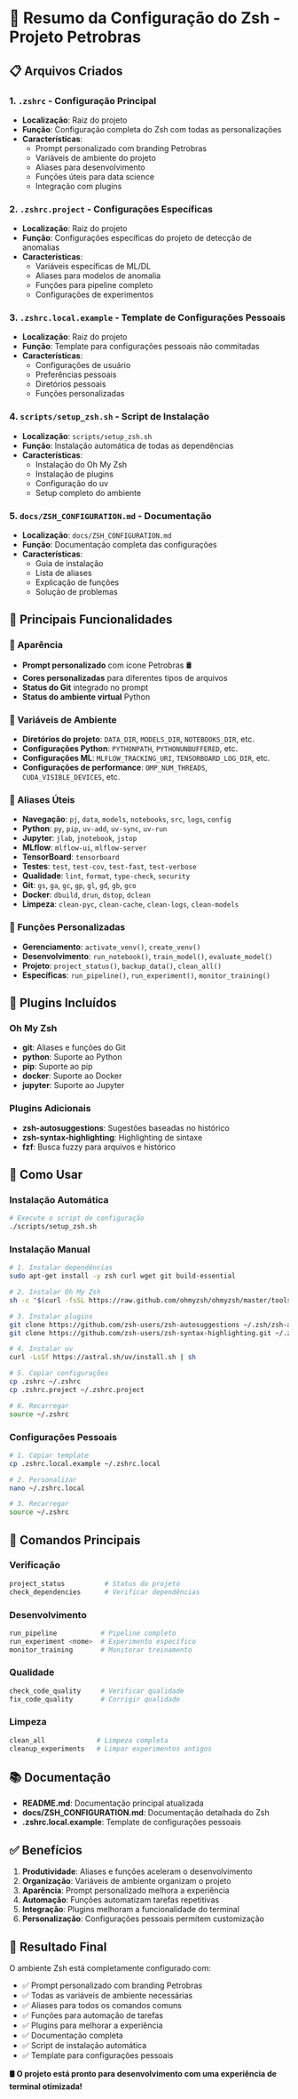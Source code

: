 # 🐚 Resumo da Configuração do Zsh - Projeto Petrobras

## 📋 Arquivos Criados

### 1. **`.zshrc`** - Configuração Principal

- **Localização**: Raiz do projeto
- **Função**: Configuração completa do Zsh com todas as personalizações
- **Características**:
  - Prompt personalizado com branding Petrobras
  - Variáveis de ambiente do projeto
  - Aliases para desenvolvimento
  - Funções úteis para data science
  - Integração com plugins

### 2. **`.zshrc.project`** - Configurações Específicas

- **Localização**: Raiz do projeto
- **Função**: Configurações específicas do projeto de detecção de anomalias
- **Características**:
  - Variáveis específicas de ML/DL
  - Aliases para modelos de anomalia
  - Funções para pipeline completo
  - Configurações de experimentos

### 3. **`.zshrc.local.example`** - Template de Configurações Pessoais

- **Localização**: Raiz do projeto
- **Função**: Template para configurações pessoais não commitadas
- **Características**:
  - Configurações de usuário
  - Preferências pessoais
  - Diretórios pessoais
  - Funções personalizadas

### 4. **`scripts/setup_zsh.sh`** - Script de Instalação

- **Localização**: `scripts/setup_zsh.sh`
- **Função**: Instalação automática de todas as dependências
- **Características**:
  - Instalação do Oh My Zsh
  - Instalação de plugins
  - Configuração do uv
  - Setup completo do ambiente

### 5. **`docs/ZSH_CONFIGURATION.md`** - Documentação

- **Localização**: `docs/ZSH_CONFIGURATION.md`
- **Função**: Documentação completa das configurações
- **Características**:
  - Guia de instalação
  - Lista de aliases
  - Explicação de funções
  - Solução de problemas

## 🎯 Principais Funcionalidades

### 🎨 Aparência

- **Prompt personalizado** com ícone Petrobras 🛢️
- **Cores personalizadas** para diferentes tipos de arquivos
- **Status do Git** integrado no prompt
- **Status do ambiente virtual** Python

### 🔧 Variáveis de Ambiente

- **Diretórios do projeto**: `DATA_DIR`, `MODELS_DIR`, `NOTEBOOKS_DIR`, etc.
- **Configurações Python**: `PYTHONPATH`, `PYTHONUNBUFFERED`, etc.
- **Configurações ML**: `MLFLOW_TRACKING_URI`, `TENSORBOARD_LOG_DIR`, etc.
- **Configurações de performance**: `OMP_NUM_THREADS`, `CUDA_VISIBLE_DEVICES`, etc.

### 🎯 Aliases Úteis

- **Navegação**: `pj`, `data`, `models`, `notebooks`, `src`, `logs`, `config`
- **Python**: `py`, `pip`, `uv-add`, `uv-sync`, `uv-run`
- **Jupyter**: `jlab`, `jnotebook`, `jstop`
- **MLflow**: `mlflow-ui`, `mlflow-server`
- **TensorBoard**: `tensorboard`
- **Testes**: `test`, `test-cov`, `test-fast`, `test-verbose`
- **Qualidade**: `lint`, `format`, `type-check`, `security`
- **Git**: `gs`, `ga`, `gc`, `gp`, `gl`, `gd`, `gb`, `gco`
- **Docker**: `dbuild`, `drun`, `dstop`, `dclean`
- **Limpeza**: `clean-pyc`, `clean-cache`, `clean-logs`, `clean-models`

### 🚀 Funções Personalizadas

- **Gerenciamento**: `activate_venv()`, `create_venv()`
- **Desenvolvimento**: `run_notebook()`, `train_model()`, `evaluate_model()`
- **Projeto**: `project_status()`, `backup_data()`, `clean_all()`
- **Específicas**: `run_pipeline()`, `run_experiment()`, `monitor_training()`

## 🔌 Plugins Incluídos

### Oh My Zsh

- **git**: Aliases e funções do Git
- **python**: Suporte ao Python
- **pip**: Suporte ao pip
- **docker**: Suporte ao Docker
- **jupyter**: Suporte ao Jupyter

### Plugins Adicionais

- **zsh-autosuggestions**: Sugestões baseadas no histórico
- **zsh-syntax-highlighting**: Highlighting de sintaxe
- **fzf**: Busca fuzzy para arquivos e histórico

## 🚀 Como Usar

### Instalação Automática

```bash
# Execute o script de configuração
./scripts/setup_zsh.sh
```

### Instalação Manual

```bash
# 1. Instalar dependências
sudo apt-get install -y zsh curl wget git build-essential

# 2. Instalar Oh My Zsh
sh -c "$(curl -fsSL https://raw.github.com/ohmyzsh/ohmyzsh/master/tools/install.sh)"

# 3. Instalar plugins
git clone https://github.com/zsh-users/zsh-autosuggestions ~/.zsh/zsh-autosuggestions
git clone https://github.com/zsh-users/zsh-syntax-highlighting.git ~/.zsh/zsh-syntax-highlighting

# 4. Instalar uv
curl -LsSf https://astral.sh/uv/install.sh | sh

# 5. Copiar configurações
cp .zshrc ~/.zshrc
cp .zshrc.project ~/.zshrc.project

# 6. Recarregar
source ~/.zshrc
```

### Configurações Pessoais

```bash
# 1. Copiar template
cp .zshrc.local.example ~/.zshrc.local

# 2. Personalizar
nano ~/.zshrc.local

# 3. Recarregar
source ~/.zshrc
```

## 🎯 Comandos Principais

### Verificação

```bash
project_status          # Status do projeto
check_dependencies      # Verificar dependências
```

### Desenvolvimento

```bash
run_pipeline           # Pipeline completo
run_experiment <nome>  # Experimento específico
monitor_training       # Monitorar treinamento
```

### Qualidade

```bash
check_code_quality     # Verificar qualidade
fix_code_quality       # Corrigir qualidade
```

### Limpeza

```bash
clean_all             # Limpeza completa
cleanup_experiments   # Limpar experimentos antigos
```

## 📚 Documentação

- **README.md**: Documentação principal atualizada
- **docs/ZSH_CONFIGURATION.md**: Documentação detalhada do Zsh
- **.zshrc.local.example**: Template de configurações pessoais

## ✅ Benefícios

1. **Produtividade**: Aliases e funções aceleram o desenvolvimento
2. **Organização**: Variáveis de ambiente organizam o projeto
3. **Aparência**: Prompt personalizado melhora a experiência
4. **Automação**: Funções automatizam tarefas repetitivas
5. **Integração**: Plugins melhoram a funcionalidade do terminal
6. **Personalização**: Configurações pessoais permitem customização

## 🎉 Resultado Final

O ambiente Zsh está completamente configurado com:

- ✅ Prompt personalizado com branding Petrobras
- ✅ Todas as variáveis de ambiente necessárias
- ✅ Aliases para todos os comandos comuns
- ✅ Funções para automação de tarefas
- ✅ Plugins para melhorar a experiência
- ✅ Documentação completa
- ✅ Script de instalação automática
- ✅ Template para configurações pessoais

**🛢️ O projeto está pronto para desenvolvimento com uma experiência de terminal otimizada!**
